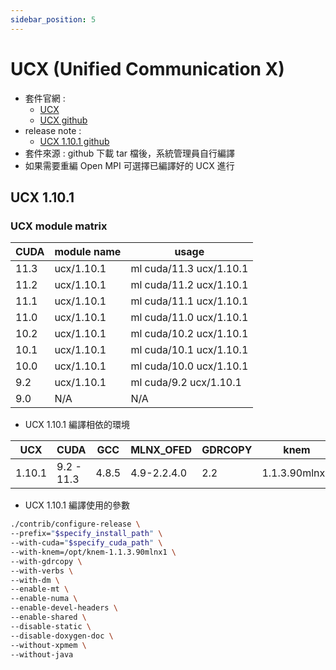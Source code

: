 ```yaml
---
sidebar_position: 5
---
```



# UCX (Unified Communication X)


- 套件官網 : 
  - [UCX](https://www.openucx.org)
  - [UCX github](https://github.com/openucx/ucx)
- release note : 
  - [UCX 1.10.1 github](https://github.com/openucx/ucx/blob/v1.10.1/NEWS)
- 套件來源 : github 下載 tar 檔後，系統管理員自行編譯
- 如果需要重編 Open MPI 可選擇已編譯好的 UCX 進行

## UCX 1.10.1 
### UCX module matrix 

| CUDA  | module name | usage                   |
| ------------ | ----------- | ----------------------- |
| 11.3         | ucx/1.10.1  | ml cuda/11.3 ucx/1.10.1 |
| 11.2         | ucx/1.10.1  | ml cuda/11.2 ucx/1.10.1 |
| 11.1         | ucx/1.10.1  | ml cuda/11.1 ucx/1.10.1 |
| 11.0         | ucx/1.10.1  | ml cuda/11.0 ucx/1.10.1 |
| 10.2         | ucx/1.10.1  | ml cuda/10.2 ucx/1.10.1 |
| 10.1         | ucx/1.10.1  | ml cuda/10.1 ucx/1.10.1 |
| 10.0         | ucx/1.10.1  | ml cuda/10.0 ucx/1.10.1 |
| 9.2          | ucx/1.10.1  | ml cuda/9.2 ucx/1.10.1  |
| 9.0          | N/A         | N/A                     |

- UCX 1.10.1 編譯相依的環境

| UCX    | CUDA       | GCC   | MLNX_OFED   | GDRCOPY | knem          | CentOS |
| ------ | ---------- | ----- | ----------- | ------- | ------------- | ------ |
| 1.10.1 | 9.2 - 11.3 | 4.8.5 | 4.9-2.2.4.0 | 2.2     | 1.1.3.90mlnx1 | 7.8    |

- UCX 1.10.1 編譯使用的參數
```bash
./contrib/configure-release \
--prefix="$specify_install_path" \
--with-cuda="$specify_cuda_path" \
--with-knem=/opt/knem-1.1.3.90mlnx1 \
--with-gdrcopy \
--with-verbs \
--with-dm \
--enable-mt \
--enable-numa \
--enable-devel-headers \
--enable-shared \
--disable-static \
--disable-doxygen-doc \
--without-xpmem \
--without-java
```
